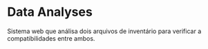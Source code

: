 # **Data Analyses**
 Sistema web que análisa dois arquivos de inventário para verificar a compatibilidades entre ambos.

